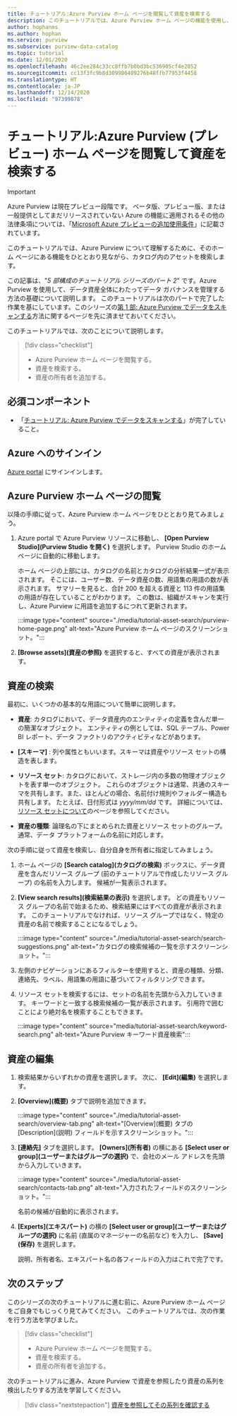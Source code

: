 ```yaml
---
title: チュートリアル:Azure Purview ホーム ページを閲覧して資産を検索する
description: このチュートリアルでは、Azure Purview ホーム ページの機能を使用し、カタログ内で検索を行う方法について説明します。
author: hophanms
ms.author: hophan
ms.service: purview
ms.subservice: purview-data-catalog
ms.topic: tutorial
ms.date: 12/01/2020
ms.openlocfilehash: 46c2ee284c33cc8ffb7b0bd3bc536905cf4e2052
ms.sourcegitcommit: cc13f3fc9b8d309986409276b48ffb77953f4458
ms.translationtype: HT
ms.contentlocale: ja-JP
ms.lasthandoff: 12/14/2020
ms.locfileid: "97399878"
---
```

# <a name="tutorial-navigate-the-azure-purview-preview-home-page-and-search-for-an-asset"></a>チュートリアル:Azure Purview (プレビュー) ホーム ページを閲覧して資産を検索する

> [!IMPORTANT]
> Azure Purview は現在プレビュー段階です。 ベータ版、プレビュー版、または一般提供としてまだリリースされていない Azure の機能に適用されるその他の法律条項については、「[Microsoft Azure プレビューの追加使用条件](https://azure.microsoft.com/support/legal/preview-supplemental-terms/)」に記載されています。

このチュートリアルでは、Azure Purview について理解するために、そのホーム ページにある機能をひととおり見ながら、カタログ内のアセットを検索します。

この記事は、"*5 部構成のチュートリアル シリーズのパート 2*" です。Azure Purview を使用して、データ資産全体にわたってデータ ガバナンスを管理する方法の基礎について説明します。 このチュートリアルは次のパートで完了した作業を基にしています。このシリーズの[第 1 部: Azure Purview でデータをスキャンする](tutorial-scan-data.md)方法に関するページを先に済ませておいてください。

このチュートリアルでは、次のことについて説明します。

> [!div class="checklist"]
>
> * Azure Purview ホーム ページを閲覧する。
> * 資産を検索する。
> * 資産の所有者を追加する。

## <a name="prerequisites"></a>必須コンポーネント

* 「[チュートリアル: Azure Purview でデータをスキャンする](tutorial-scan-data.md)」が完了していること。

## <a name="sign-in-to-azure"></a>Azure へのサインイン

[Azure portal](https://portal.azure.com) にサインインします。

## <a name="navigate-the-azure-purview-home-page"></a>Azure Purview ホーム ページの閲覧

以降の手順に従って、Azure Purview ホーム ページをひととおり見てみましょう。

1. Azure portal で Azure Purview リソースに移動し、 **[Open Purview Studio]\(Purview Studio を開く\)** を選択します。 Purview Studio のホーム ページに自動的に移動します。

   ホーム ページの上部には、カタログの名前とカタログの分析結果一式が表示されます。 そこには、ユーザー数、データ資産の数、用語集の用語の数が表示されます。 サマリーを見ると、合計 200 を超える資産と 113 件の用語集の用語が存在していることがわかります。 この数は、組織がスキャンを実行し、Azure Purview に用語を追加するにつれて更新されます。

   :::image type="content" source="./media/tutorial-asset-search/purview-home-page.png" alt-text="Azure Purview ホーム ページのスクリーンショット。":::

1. **[Browse assets]\(資産の参照\)** を選択すると、すべての資産が表示されます。

## <a name="search-for-an-asset"></a>資産の検索

最初に、いくつかの基本的な用語について簡単に説明します。

* **資産**: カタログにおいて、データ資産内のエンティティの定義を含んだ単一の簡潔なオブジェクト。 エンティティの例としては、SQL テーブル、Power BI レポート、データ ファクトリのアクティビティなどがあります。
  
* **[スキーマ]** : 列や属性ともいいます。スキーマは資産やリソース セットの構造を表します。

* **リソース セット**: カタログにおいて、ストレージ内の多数の物理オブジェクトを表す単一のオブジェクト。 これらのオブジェクトは通常、共通のスキーマを共有します。また、ほとんどの場合、名前付け規則やフォルダー構造も共有します。 たとえば、日付形式は *yyyy/mm/dd* です。 詳細については、[リソース セットについて](concept-resource-sets.md)のページを参照してください。

* **資産の種類**: 論理名の下にまとめられた資産とリソース セットのグループ。通常、データ プラットフォームの名前に対応します。

次の手順に従って資産を検索し、自分自身を所有者に指定してみましょう。

1. ホーム ページの **[Search catalog]\(カタログの検索\)** ボックスに、データ資産を含んだリソース グループ (前のチュートリアルで作成したリソース グループ) の名前を入力します。 候補が一覧表示されます。

1. **[View search results]\(検索結果の表示\)** を選択します。 どの資産もリソース グループの名前で始まるため、検索結果にはすべての資産が表示されます。 このチュートリアルでなければ、リソース グループではなく、特定の資産の名前で検索することになるでしょう。

    :::image type="content" source="./media/tutorial-asset-search/search-suggestions.png" alt-text="カタログの検索候補の一覧を示すスクリーンショット。":::

1. 左側のナビゲーションにあるフィルターを使用すると、資産の種類、分類、連絡先、ラベル、用語集の用語に基づいてフィルタリングできます。

1. リソース セットを検索するには、セットの名前を先頭から入力していきます。 キーワードと一致する検索候補の一覧が表示されます。 引用符で囲むことにより絶対名を検索することもできます。

   :::image type="content" source="media/tutorial-asset-search/keyword-search.png" alt-text="Azure Purview キーワード資産検索":::

## <a name="edit-an-asset"></a>資産の編集

1. 検索結果からいずれかの資産を選択します。 次に、 **[Edit]\(編集\)** を選択します。

1. **[Overview]\(概要\)** タブで説明を追加できます。

    :::image type="content" source="./media/tutorial-asset-search/overview-tab.png" alt-text="[Overview]\(概要\) タブの [Description]\(説明\) フィールドを示すスクリーンショット。":::

1. **[連絡先]** タブを選択します。 **[Owners]\(所有者\)** の横にある **[Select user or group]\(ユーザーまたはグループの選択\)** で、会社のメール アドレスを先頭から入力していきます。

    :::image type="content" source="./media/tutorial-asset-search/contacts-tab.png" alt-text="入力されたフィールドのスクリーンショット。":::

    名前の候補が自動的に表示されます。

1. **[Experts]\(エキスパート\)** の横の **[Select user or group]\(ユーザーまたはグループの選択\)** に名前 (直属のマネージャーの名前など) を入力し、 **[Save]\(保存\)** を選択します。

    説明、所有者名、エキスパート名の各フィールドの入力はこれで完了です。

## <a name="next-steps"></a>次のステップ

このシリーズの次のチュートリアルに進む前に、Azure Purview ホーム ページをご自身でもじっくり見てみてください。 このチュートリアルでは、次の作業を行う方法を学びました。

> [!div class="checklist"]
>
> * Azure Purview ホーム ページを閲覧する。
> * 資産を検索する。
> * 資産の所有者を追加する。

次のチュートリアルに進み、Azure Purview で資産を参照したり資産の系列を検出したりする方法を学習してください。

> [!div class="nextstepaction"]
> [資産を参照してその系列を確認する](tutorial-browse-and-view-lineage.md)
